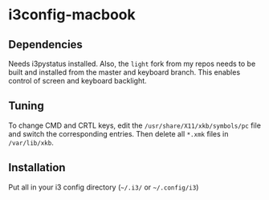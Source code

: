 # i3config-macbook
## Dependencies
Needs i3pystatus installed. Also, the `light` fork from my repos needs to be built and installed from the master and keyboard branch. This enables control of screen and keyboard backlight.
## Tuning
To change CMD and CRTL keys, edit the `/usr/share/X11/xkb/symbols/pc` file and switch the corresponding entries. Then delete all `*.xmk` files in `/var/lib/xkb`.
## Installation
Put all in your i3 config directory (`~/.i3/` or `~/.config/i3`)
